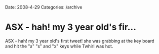 Date: 2008-4-29
Categories: /archive

# ASX - hah! my 3 year old's fir...

ASX - hah! my 3 year old's first tweet!  she was grabbing at the key board and hit the &quot;a&quot; &quot;s&quot; and  &quot;x&quot; keys while Twhirl was hot.
